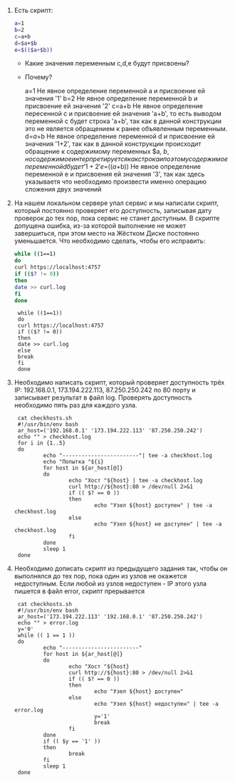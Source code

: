1. Есть скрипт:
	```bash
	a=1
	b=2
	c=a+b
	d=$a+$b
	e=$(($a+$b))
	```
	* Какие значения переменным c,d,e будут присвоены?
	* Почему?


		a=1 Не явное определение переменной a и присвоение ей значения '1'
		b=2 Не явное определение переменной b и присвоение ей значения '2'
		c=a+b Не явное определение пересенной c и присвоение ей значения 'a+b', то есть выводом переменной c будет строка 'a+b', так как в данной конструкции это не является обращением к ранее объявленным переменным.
		d=$a+$b Не явное определение переменной d и присвоение ей значения '1+2', так как в данной конструкции происходит обращение к содержимому переменных $a, $b, но содержимое интерпретируется как строка и поэтому содержимое переменной d будет '1+2'
		e=$(($a+$b)) Не явное определение переменной e и присвоения ей значения '3', так как здесь указываетя что необходимо произвести именно операцию сложения двух значений

2. На нашем локальном сервере упал сервис и мы написали скрипт, который постоянно проверяет его доступность, записывая дату проверок до тех пор, пока сервис не станет доступным. В скрипте допущена ошибка, из-за которой выполнение не может завершиться, при этом место на Жёстком Диске постоянно уменьшается. Что необходимо сделать, чтобы его исправить:
	```bash
	while ((1==1)
	do
	curl https://localhost:4757
	if (($? != 0))
	then
	date >> curl.log
	fi
	done
	```
	
		
		while ((1==1))
		do
		curl https://localhost:4757
		if (($? != 0))
		then
		date >> curl.log
		else
		break
		fi
		done
	
3. Необходимо написать скрипт, который проверяет доступность трёх IP: 192.168.0.1, 173.194.222.113, 87.250.250.242 по 80 порту и записывает результат в файл log. Проверять доступность необходимо пять раз для каждого узла.

		cat checkhosts.sh
		#!/usr/bin/env bash
		ar_host=('192.168.0.1' '173.194.222.113' '87.250.250.242')
		echo "" > checkhost.log
		for i in {1..5}
		do
				echo "------------------------"| tee -a checkhost.log
				echo "Попытка "${i}
				for host in ${ar_host[@]}
				do
						echo "Хост "${host} | tee -a checkhost.log
						curl http://${host}:80 > /dev/null 2>&1
						if (( $? == 0 ))
						then
								echo "Узел ${host} доступен" | tee -a checkhost.log
						else
								echo "Узел ${host} не доступен" | tee -a checkhost.log
						fi
				done
				sleep 1
		done

4. Необходимо дописать скрипт из предыдущего задания так, чтобы он выполнялся до тех пор, пока один из узлов не окажется недоступным. Если любой из узлов недоступен - IP этого узла пишется в файл error, скрипт прерывается

		cat checkhosts.sh
		#!/usr/bin/env bash
		ar_host=('173.194.222.113' '192.168.0.1' '87.250.250.242')
		echo "" > error.log
		y='0'
		while (( 1 == 1 ))
		do
				echo "------------------------"
				for host in ${ar_host[@]}
				do
						echo "Хост "${host}
						curl http://${host}:80 > /dev/null 2>&1
						if (( $? == 0 ))
						then
								echo "Узел ${host} доступен"
						else
								echo "Узел ${host} недоступен" | tee -a error.log
								y='1'
								break
						fi
				done
				if (( $y == '1' ))
				then
						break
				fi
				sleep 1
		done